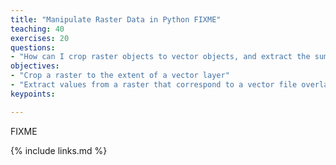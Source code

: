 ```yaml
---
title: "Manipulate Raster Data in Python FIXME"
teaching: 40
exercises: 20
questions:
- "How can I crop raster objects to vector objects, and extract the summary of raster pixels?"
objectives:
- "Crop a raster to the extent of a vector layer"
- "Extract values from a raster that correspond to a vector file overlay with `rasterstats`."
keypoints:

---
```

FIXME

{% include links.md %}

